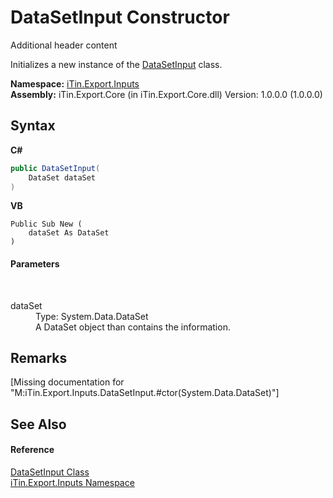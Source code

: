 # DataSetInput Constructor 
Additional header content 

Initializes a new instance of the <a href="T_iTin_Export_Inputs_DataSetInput">DataSetInput</a> class.

**Namespace:**&nbsp;<a href="N_iTin_Export_Inputs">iTin.Export.Inputs</a><br />**Assembly:**&nbsp;iTin.Export.Core (in iTin.Export.Core.dll) Version: 1.0.0.0 (1.0.0.0)

## Syntax

**C#**<br />
``` C#
public DataSetInput(
	DataSet dataSet
)
```

**VB**<br />
``` VB
Public Sub New ( 
	dataSet As DataSet
)
```


#### Parameters
&nbsp;<dl><dt>dataSet</dt><dd>Type: System.Data.DataSet<br />A DataSet object than contains the information.</dd></dl>

## Remarks
\[Missing <remarks> documentation for "M:iTin.Export.Inputs.DataSetInput.#ctor(System.Data.DataSet)"\]

## See Also


#### Reference
<a href="T_iTin_Export_Inputs_DataSetInput">DataSetInput Class</a><br /><a href="N_iTin_Export_Inputs">iTin.Export.Inputs Namespace</a><br />